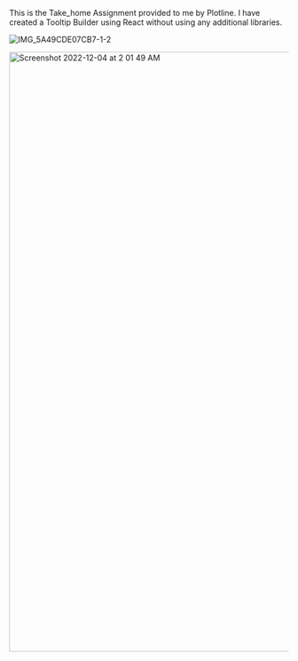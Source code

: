 This is the Take_home Assignment provided to me by Plotline. I have created a Tooltip Builder using React without using any additional libraries.

![IMG_5A49CDE07CB7-1-2](https://user-images.githubusercontent.com/16193881/205460748-11369cc0-cd7c-4245-83e9-3f2c1fe3972e.jpeg)

<img width="1080" alt="Screenshot 2022-12-04 at 2 01 49 AM" src="https://user-images.githubusercontent.com/16193881/205460963-73ae1a12-85ed-4523-8de0-0a0ed6f1906c.png">
